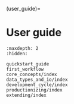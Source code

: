 (user_guide)=

# User guide

```{toctree}
:maxdepth: 2
:hidden:

quickstart_guide
first_workflow
core_concepts/index
data_types_and_io/index
development_cycle/index
productionizing/index
extending/index
```